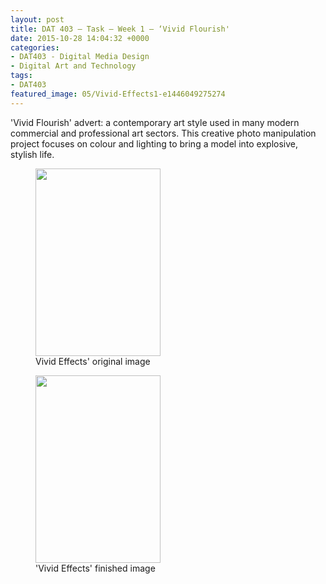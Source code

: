 ```yaml
---
layout: post
title: DAT 403 – Task – Week 1 – ‘Vivid Flourish'
date: 2015-10-28 14:04:32 +0000
categories:
- DAT403 - Digital Media Design
- Digital Art and Technology
tags:
- DAT403
featured_image: 05/Vivid-Effects1-e1446049275274
---
```

'Vivid Flourish' advert: a contemporary art style used in many modern commercial and professional art sectors. This creative photo manipulation project focuses on colour and lighting to bring a model into explosive, stylish life.

<div class="gallery">

<figure><a href="https://res.cloudinary.com/circleseven/image/upload/c_fit,w_800,h_800,q_auto,f_auto/05/Vivid-Effects-cutout"><img src="https://res.cloudinary.com/circleseven/image/upload/q_auto,f_auto/05/Vivid-Effects-cutout" width="200" height="300" alt="" loading="lazy"></a><figcaption>Vivid Effects' original image</figcaption></figure>
<figure><a href="https://res.cloudinary.com/circleseven/image/upload/c_fit,w_800,h_800,q_auto,f_auto/05/Vivid-Effects"><img src="https://res.cloudinary.com/circleseven/image/upload/q_auto,f_auto/05/Vivid-Effects" width="200" height="300" alt="" loading="lazy"></a><figcaption>'Vivid Effects' finished image</figcaption></figure>

</div>
